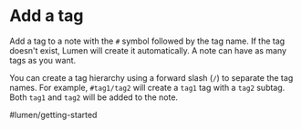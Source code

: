 # Add a tag

Add a tag to a note with the `#` symbol followed by the tag name. If the tag doesn't exist, Lumen will create it automatically. A note can have as many tags as you want.

You can create a tag hierarchy using a forward slash (`/`) to separate the tag names. For example, `#tag1/tag2` will create a `tag1` tag with a `tag2` subtag. Both `tag1` and `tag2` will be added to the note. 

#lumen/getting-started
